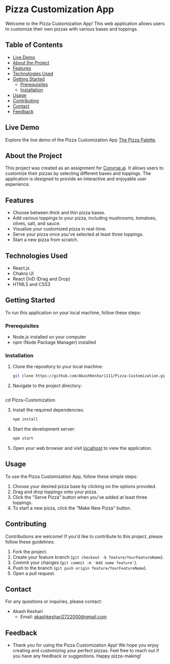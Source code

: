 # Pizza Customization App

Welcome to the Pizza Customization App! This web application allows users to customize their own pizzas with various bases and toppings.

## Table of Contents

- [Live Demo](#live-demo)
- [About the Project](#about-the-project)
- [Features](#features)
- [Technologies Used](#technologies-used)
- [Getting Started](#getting-started)
  - [Prerequisites](#prerequisites)
  - [Installation](#installation)
- [Usage](#usage)
- [Contributing](#contributing)
- [Contact](#contact)
- [Feedback](#feedback)

## Live Demo

Explore the live demo of the Pizza Customization App [The Pizza Palette](https://pizza-app-flax.vercel.app/).

## About the Project

This project was created as an assignment for [Convrse.ai](https://www.convrse.ai/). It allows users to customize their pizzas by selecting different bases and toppings. The application is designed to provide an interactive and enjoyable user experience.

## Features

- Choose between thick and thin pizza bases.
- Add various toppings to your pizza, including mushrooms, tomatoes, olives, salt, and sauce.
- Visualize your customized pizza in real-time.
- Serve your pizza once you've selected at least three toppings.
- Start a new pizza from scratch.

## Technologies Used

- React.js
- Chakra UI
- React DnD (Drag and Drop)
- HTML5 and CSS3

## Getting Started

To run this application on your local machine, follow these steps:

### Prerequisites

- Node.js installed on your computer
- npm (Node Package Manager) installed

### Installation

1. Clone the repository to your local machine:

   ```bash
   git clone https://github.com/AkashKeshari111/Pizza-Customization.git

2. Navigate to the project directory:

   ```bash
  cd Pizza-Customization

3. Install the required dependencies:

   ```bash
   npm install

 4. Start the development server:

      ```bash
    npm start

 5. Open your web browser and visit [localhost](http://localhost:3000)  to view the application.


## Usage

To use the Pizza Customization App, follow these simple steps:

1. Choose your desired pizza base by clicking on the options provided.
2. Drag and drop toppings onto your pizza.
3. Click the "Serve Pizza" button when you've added at least three toppings.
4. To start a new pizza, click the "Make New Pizza" button.

## Contributing

Contributions are welcome! If you'd like to contribute to this project, please follow these guidelines:

1. Fork the project.
2. Create your feature branch (`git checkout -b feature/YourFeatureName`).
3. Commit your changes (`git commit -m 'Add some feature'`).
4. Push to the branch (`git push origin feature/YourFeatureName`).
5. Open a pull request.


## Contact

For any questions or inquiries, please contact:

- Akash Keshari
  - Email: akashkeshari2722000@gmail.com
 

## Feedback

- Thank you for using the Pizza Customization App! We hope you enjoy creating and customizing your perfect pizzas. Feel free to reach out if you have any feedback or suggestions. Happy pizza-making!
